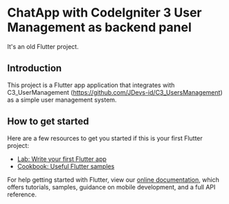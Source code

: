 # ChatApp with CodeIgniter 3 User Management as backend panel
It's an old Flutter project.

## Introduction
This project is a Flutter app application that integrates with C3_UserManagement (https://github.com/JDevs-id/C3_UsersManagement) as a simple user management system.

## How to get started
Here are a few resources to get you started if this is your first Flutter project:

- [Lab: Write your first Flutter app](https://flutter.dev/docs/get-started/codelab)
- [Cookbook: Useful Flutter samples](https://flutter.dev/docs/cookbook)

For help getting started with Flutter, view our
[online documentation](https://flutter.dev/docs), which offers tutorials,
samples, guidance on mobile development, and a full API reference.
